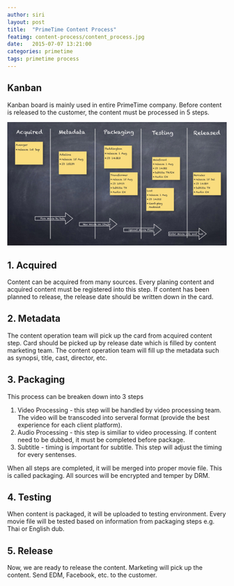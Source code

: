 ```yaml
---
author: siri
layout: post
title:  "PrimeTime Content Process"
featimg: content-process/content_process.jpg
date:   2015-07-07 13:21:00
categories: primetime
tags: primetime process
---
```


Kanban
------
Kanban board is mainly used in entire PrimeTime company. Before content is released to the customer, the content must be processed in 5 steps.

![Content Operation Kanban](/img/content-process/content_process.jpg)

## 1. Acquired
Content can be acquired from many sources. Every planing content and acquired content must be registered into this step. If content has been planned to release, the release date should be written down in the card.

## 2. Metadata 
The content operation team will pick up the card from acquired content step. Card should be picked up by release date which is filled by content marketing team. The content operation team will fill up the metadata such as synopsi, title, cast, director, etc. 

## 3. Packaging
This process can be breaken down into 3 steps
1. Video Processing - this step will be handled by video processing team. The video will be transcoded into serveral format (provide the best experience for each client platform).
2. Audio Processing - this step is similiar to video processing. If content need to be dubbed, it must be completed before package.
3. Subtitle - timing is important for subtitle. This step will adjust the timing for every sentenses.

When all steps are completed, it will be merged into proper movie file. This is called packaging. All sources will be encrypted and temper by DRM.

## 4. Testing
When content is packaged, it will be uploaded to testing environment. Every movie file will be tested based on information from packaging steps e.g. Thai or English dub. 

## 5. Release
Now, we are ready to release the content. Marketing will pick up the content. Send EDM, Facebook, etc. to the customer.

